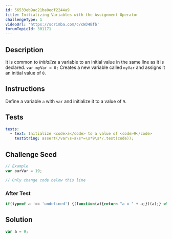 ```yaml
---
id: 56533eb9ac21ba0edf2244a9
title: Initializing Variables with the Assignment Operator
challengeType: 1
videoUrl: 'https://scrimba.com/c/cWJ4Bfb'
forumTopicId: 301171
---
```


## Description
<section id='description'>
It is common to <dfn>initialize</dfn> a variable to an initial value in the same line as it is declared.
<code>var myVar = 0;</code>
Creates a new variable called <code>myVar</code> and assigns it an initial value of <code>0</code>.
</section>

## Instructions
<section id='instructions'>
Define a variable <code>a</code> with <code>var</code> and initialize it to a value of <code>9</code>.
</section>

## Tests
<section id='tests'>

```yml
tests:
  - text: Initialize <code>a</code> to a value of <code>9</code>
    testString: assert(/var\s+a\s*=\s*9\s*/.test(code));

```

</section>

## Challenge Seed
<section id='challengeSeed'>

<div id='js-seed'>

```js
// Example
var ourVar = 19;

// Only change code below this line

```

</div>


### After Test
<div id='js-teardown'>

```js
if(typeof a !== 'undefined') {(function(a){return "a = " + a;})(a);} else { (function() {return 'a is undefined';})(); }
```

</div>

</section>

## Solution
<section id='solution'>


```js
var a = 9;
```

</section>
